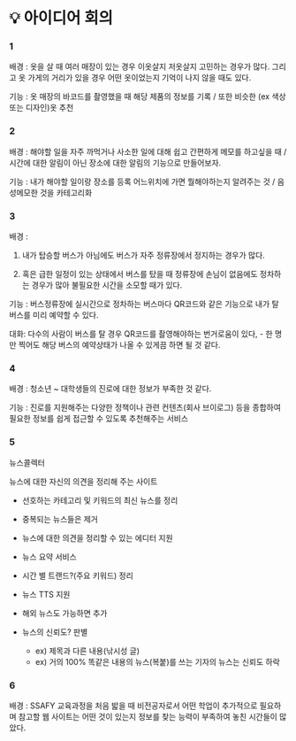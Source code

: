 # :bulb: 아이디어 회의

### 1  

배경 : 옷을 살 때 여러 매장이 있는 경우 이옷살지 저옷살지 고민하는 경우가 많다.  그리고 옷 가게의 거리가 있을 경우 어떤 옷이었는지 기억이 나지 않을 때도 있다.

기능 : 옷 매장의 바코드를 촬영했을 때 해당 제품의 정보를 기록 / 또한 비슷한 (ex 색상 또는 디자인)옷 추천

   

### 2

배경 : 해야할 일을 자주 까먹거나 사소한 일에 대해 쉽고 간편하게 메모를 하고싶을 때 / 시간에 대한 알림이 아닌 장소에 대한 알림의 기능으로 만들어보자.

기능 : 내가 해야할 일이랑 장소를 등록 어느위치에 가면 뭘해야하는지 알려주는 것  / 음성메모한 것을 카테고리화

  

### 3

배경 :  

1. 내가 탑승할 버스가 아님에도 버스가 자주 정류장에서 정지하는 경우가 많다.

2. 혹은 급한 일정이 있는 상태에서 버스를 탔을 때 정류장에 손님이 없음에도 정차하는 경우가 많아 불필요한 시간을 소모할 때가 있다.

기능 : 버스정류장에 실시간으로 정차하는 버스마다 QR코드와 같은 기능으로 내가 탈 버스를 미리 예약할 수 있다.

대화: 다수의 사람이 버스를 탈 경우 QR코드를 촬영해야하는 번거로움이 있다, - 한 명만 찍어도 해당 버스의 예약상태가 나올 수 있게끔 하면 될 것 같다.



### 4

배경 : 청소년 ~ 대학생들의 진로에 대한 정보가 부족한 것 같다.

기능 : 진로를 지원해주는 다양한 정책이나 관련 컨텐츠(회사 브이로그) 등을 종합하여 필요한 정보를 쉽게 접근할 수 있도록 추천해주는 서비스



### 5

뉴스콜렉터

뉴스에 대한 자신의 의견을 정리해 주는 사이트 

- 선호하는 카테고리 및 키워드의 최신 뉴스를 정리
- 중복되는 뉴스들은 제거
- 뉴스에 대한 의견을 정리할 수 있는 에디터 지원

- 뉴스 요약 서비스
- 시간 별 트랜드?(주요 키워드) 정리
- 뉴스 TTS 지원
- 해외 뉴스도 가능하면 추가
- 뉴스의 신뢰도? 판별
  - ex) 제목과 다른 내용(낚시성 글)
  - ex) 거의 100% 똑같은 내용의 뉴스(복붙)를 쓰는 기자의 뉴스는 신뢰도 하락



### 6 

배경 : SSAFY 교육과정을 처음 밟을 때 비전공자로서 어떤 학업이 추가적으로 필요하며 참고할 웹 사이트는 어떤 것이 있는지 정보를 찾는 능력이 부족하여 놓친 시간들이 많았다.

  

